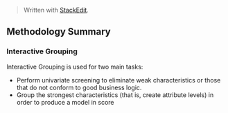 > Written with [StackEdit](https://stackedit.io/).

## Methodology Summary

### Interactive Grouping

Interactive Grouping is used for two main tasks:
- Perform univariate screening to eliminate weak characteristics or those that do not conform to good business logic.
- Group the strongest characteristics (that is, create attribute levels) in order to produce a model in score
<!--stackedit_data:
eyJoaXN0b3J5IjpbLTg5MjMzNDY0OV19
-->